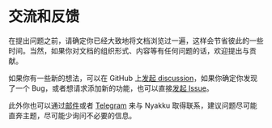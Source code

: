 # 交流和反馈

在提出问题之前，请确定你已经大致地将文档浏览过一遍，这样会节省彼此的一些时间。当然，如果你对文档的组织形式、内容等有任何问题的话，欢迎提出与贡献。

如果你有一些新的想法，可以在 GitHub 上[发起 discussion](https://github.com/SigureMo/bilili/discussions)，如果你确定你发现了一个 Bug，或者想请求添加新的功能，也可以直接[发起 Issue](https://github.com/SigureMo/bilili/issues/)。

此外你也可以通过[邮件](mailto:sigure.qaq@gmail.com)或者 [Telegram](https://t.me/SigureMo) 来与 Nyakku 取得联系，建议问题尽可能直奔主题，尽可能少询问不必要的信息。
